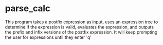 # parse_calc
This program takes a postfix expression as input, uses an expression tree to determine if the expression is valid, evaluates the expression, and outputs the prefix and infix versions of the postfix expression.
It will keep prompting the user for expressions until they enter 'q'
